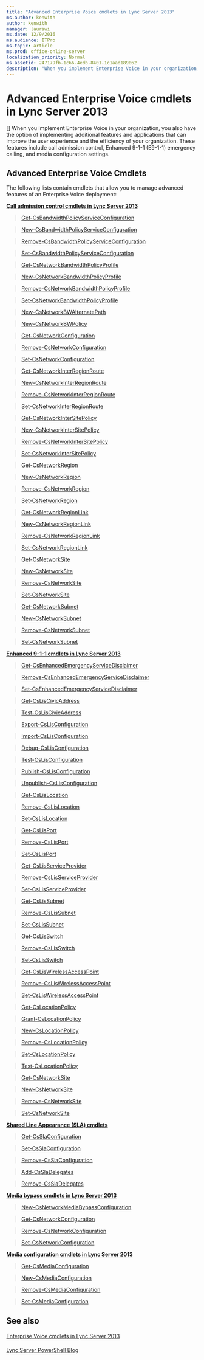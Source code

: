 ```yaml
---
title: "Advanced Enterprise Voice cmdlets in Lync Server 2013"
ms.author: kenwith
author: kenwith
manager: laurawi
ms.date: 12/9/2016
ms.audience: ITPro
ms.topic: article
ms.prod: office-online-server
localization_priority: Normal
ms.assetid: 247179fb-1c66-4edb-8401-1c1aad189062
description: "When you implement Enterprise Voice in your organization, you also have the option of implementing additional features and applications that can improve the user experience and the efficiency of your organization. These features include call admission control, Enhanced 9-1-1 (E9-1-1) emergency calling, and media configuration settings."
---
```


# Advanced Enterprise Voice cmdlets in Lync Server 2013
[]
When you implement Enterprise Voice in your organization, you also have the option of implementing additional features and applications that can improve the user experience and the efficiency of your organization. These features include call admission control, Enhanced 9-1-1 (E9-1-1) emergency calling, and media configuration settings.
  
## Advanced Enterprise Voice Cmdlets

The following lists contain cmdlets that allow you to manage advanced features of an Enterprise Voice deployment:
  
 **[Call admission control cmdlets in Lync Server 2013](call-admission-control-cmdlets.md)**
  
> [Get-CsBandwidthPolicyServiceConfiguration](get-csbandwidthpolicyserviceconfiguration.md)
    
> [New-CsBandwidthPolicyServiceConfiguration](new-csbandwidthpolicyserviceconfiguration.md)
    
> [Remove-CsBandwidthPolicyServiceConfiguration](remove-csbandwidthpolicyserviceconfiguration.md)
    
> [Set-CsBandwidthPolicyServiceConfiguration](set-csbandwidthpolicyserviceconfiguration.md)
    
> [Get-CsNetworkBandwidthPolicyProfile](get-csnetworkbandwidthpolicyprofile.md)
    
> [New-CsNetworkBandwidthPolicyProfile](new-csnetworkbandwidthpolicyprofile.md)
    
> [Remove-CsNetworkBandwidthPolicyProfile](remove-csnetworkbandwidthpolicyprofile.md)
    
> [Set-CsNetworkBandwidthPolicyProfile](set-csnetworkbandwidthpolicyprofile.md)
    
> [New-CsNetworkBWAlternatePath](new-csnetworkbwalternatepath.md)
    
> [New-CsNetworkBWPolicy](new-csnetworkbwpolicy.md)
    
> [Get-CsNetworkConfiguration](get-csnetworkconfiguration.md)
    
> [Remove-CsNetworkConfiguration](remove-csnetworkconfiguration.md)
    
> [Set-CsNetworkConfiguration](set-csnetworkconfiguration.md)
    
> [Get-CsNetworkInterRegionRoute](get-csnetworkinterregionroute.md)
    
> [New-CsNetworkInterRegionRoute](new-csnetworkinterregionroute.md)
    
> [Remove-CsNetworkInterRegionRoute](remove-csnetworkinterregionroute.md)
    
> [Set-CsNetworkInterRegionRoute](set-csnetworkinterregionroute.md)
    
> [Get-CsNetworkInterSitePolicy](get-csnetworkintersitepolicy.md)
    
> [New-CsNetworkInterSitePolicy](new-csnetworkintersitepolicy.md)
    
> [Remove-CsNetworkInterSitePolicy](remove-csnetworkintersitepolicy.md)
    
> [Set-CsNetworkInterSitePolicy](set-csnetworkintersitepolicy.md)
    
> [Get-CsNetworkRegion](get-csnetworkregion.md)
    
> [New-CsNetworkRegion](new-csnetworkregion.md)
    
> [Remove-CsNetworkRegion](remove-csnetworkregion.md)
    
> [Set-CsNetworkRegion](set-csnetworkregion.md)
    
> [Get-CsNetworkRegionLink](get-csnetworkregionlink.md)
    
> [New-CsNetworkRegionLink](new-csnetworkregionlink.md)
    
> [Remove-CsNetworkRegionLink](remove-csnetworkregionlink.md)
    
> [Set-CsNetworkRegionLink](set-csnetworkregionlink.md)
    
> [Get-CsNetworkSite](get-csnetworksite.md)
    
> [New-CsNetworkSite](new-csnetworksite.md)
    
> [Remove-CsNetworkSite](remove-csnetworksite.md)
    
> [Set-CsNetworkSite](set-csnetworksite.md)
    
> [Get-CsNetworkSubnet](get-csnetworksubnet.md)
    
> [New-CsNetworkSubnet](new-csnetworksubnet.md)
    
> [Remove-CsNetworkSubnet](remove-csnetworksubnet.md)
    
> [Set-CsNetworkSubnet](set-csnetworksubnet.md)
    
 **[Enhanced 9-1-1 cmdlets in Lync Server 2013](enhanced-9-1-1-cmdlets.md)**
  
> [Get-CsEnhancedEmergencyServiceDisclaimer](get-csenhancedemergencyservicedisclaimer.md)
    
> [Remove-CsEnhancedEmergencyServiceDisclaimer](remove-csenhancedemergencyservicedisclaimer.md)
    
> [Set-CsEnhancedEmergencyServiceDisclaimer](set-csenhancedemergencyservicedisclaimer.md)
    
> [Get-CsLisCivicAddress](get-csliscivicaddress.md)
    
> [Test-CsLisCivicAddress](test-csliscivicaddress.md)
    
> [Export-CsLisConfiguration](export-cslisconfiguration.md)
    
> [Import-CsLisConfiguration](import-cslisconfiguration.md)
    
> [Debug-CsLisConfiguration](debug-cslisconfiguration.md)
    
> [Test-CsLisConfiguration](test-cslisconfiguration.md)
    
> [Publish-CsLisConfiguration](publish-cslisconfiguration.md)
    
> [Unpublish-CsLisConfiguration](unpublish-cslisconfiguration.md)
    
> [Get-CsLisLocation](get-cslislocation.md)
    
> [Remove-CsLisLocation](remove-cslislocation.md)
    
> [Set-CsLisLocation](set-cslislocation.md)
    
> [Get-CsLisPort](get-cslisport.md)
    
> [Remove-CsLisPort](remove-cslisport.md)
    
> [Set-CsLisPort](set-cslisport.md)
    
> [Get-CsLisServiceProvider](get-cslisserviceprovider.md)
    
> [Remove-CsLisServiceProvider](remove-cslisserviceprovider.md)
    
> [Set-CsLisServiceProvider](set-cslisserviceprovider.md)
    
> [Get-CsLisSubnet](get-cslissubnet.md)
    
> [Remove-CsLisSubnet](remove-cslissubnet.md)
    
> [Set-CsLisSubnet](set-cslissubnet.md)
    
> [Get-CsLisSwitch](get-cslisswitch.md)
    
> [Remove-CsLisSwitch](remove-cslisswitch.md)
    
> [Set-CsLisSwitch](set-cslisswitch.md)
    
> [Get-CsLisWirelessAccessPoint](get-csliswirelessaccesspoint.md)
    
> [Remove-CsLisWirelessAccessPoint](remove-csliswirelessaccesspoint.md)
    
> [Set-CsLisWirelessAccessPoint](set-csliswirelessaccesspoint.md)
    
> [Get-CsLocationPolicy](get-cslocationpolicy.md)
    
> [Grant-CsLocationPolicy](grant-cslocationpolicy.md)
    
> [New-CsLocationPolicy](new-cslocationpolicy.md)
    
> [Remove-CsLocationPolicy](remove-cslocationpolicy.md)
    
> [Set-CsLocationPolicy](set-cslocationpolicy.md)
    
> [Test-CsLocationPolicy](test-cslocationpolicy.md)
    
> [Get-CsNetworkSite](get-csnetworksite.md)
    
> [New-CsNetworkSite](new-csnetworksite.md)
    
> [Remove-CsNetworkSite](remove-csnetworksite.md)
    
> [Set-CsNetworkSite](set-csnetworksite.md)
    
 **[Shared Line Appearance (SLA) cmdlets](shared-line-appearance-sla-cmdlets.md)**
  
> [Get-CsSlaConfiguration](get-csslaconfiguration.md)
    
> [Set-CsSlaConfiguration](set-csslaconfiguration.md)
    
> [Remove-CsSlaConfiguration](remove-csslaconfiguration.md)
    
> [Add-CsSlaDelegates](add-cssladelegates.md)
    
> [Remove-CsSlaDelegates](remove-cssladelegates.md)
    
 **[Media bypass cmdlets in Lync Server 2013](media-bypass-cmdlets.md)**
  
> [New-CsNetworkMediaBypassConfiguration](new-csnetworkmediabypassconfiguration.md)
    
> [Get-CsNetworkConfiguration](get-csnetworkconfiguration.md)
    
> [Remove-CsNetworkConfiguration](remove-csnetworkconfiguration.md)
    
> [Set-CsNetworkConfiguration](set-csnetworkconfiguration.md)
    
 **[Media configuration cmdlets in Lync Server 2013](media-configuration-cmdlets.md)**
  
> [Get-CsMediaConfiguration](get-csmediaconfiguration.md)
    
> [New-CsMediaConfiguration](new-csmediaconfiguration.md)
    
> [Remove-CsMediaConfiguration](remove-csmediaconfiguration.md)
    
> [Set-CsMediaConfiguration](set-csmediaconfiguration.md)
    
## See also

#### 

[Enterprise Voice cmdlets in Lync Server 2013](enterprise-voice-cmdlets.md)
#### 

[Lync Server PowerShell Blog](https://go.microsoft.com/fwlink/p/?linkId=203150)

